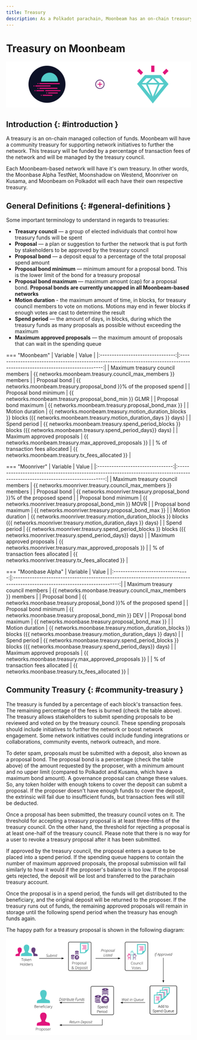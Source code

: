 ```yaml
---
title: Treasury
description: As a Polkadot parachain, Moonbeam has an on-chain treasury controlled by council members, enabling stakeholders to submit proposals to further the network.
---
```


# Treasury on Moonbeam

![Treasury Moonbeam Banner](/images/learn/features/treasury/treasury-overview-banner.png)

## Introduction {: #introduction } 

A treasury is an on-chain managed collection of funds. Moonbeam will have a community treasury for supporting network initiatives to further the network. This treasury will be funded by a percentage of transaction fees of the network and will be managed by the treasury council.

Each Moonbeam-based network will have it's own treasury. In other words, the Moonbase Alpha TestNet, Moonshadow on Westend, Moonriver on Kusama, and Moonbeam on Polkadot will each have their own respective treasury. 

## General Definitions {: #general-definitions } 

Some important terminology to understand in regards to treasuries:

- **Treasury council** — a group of elected individuals that control how treasury funds will be spent
- **Proposal** — a plan or suggestion to further the network that is put forth by stakeholders to be approved by the treasury council
- **Proposal bond** — a deposit equal to a percentage of the total proposal spend amount
- **Proposal bond minimum** — minimum amount for a proposal bond. This is the lower limit of the bond for a treasury proposal
- **Proposal bond maximum** — maximum amount (cap) for a proposal bond. **Proposal bonds are currently uncapped in all Moonbeam-based networks**
- **Motion duration** - the maximum amount of time, in blocks, for treasury council members to vote on motions. Motions may end in fewer blocks if enough votes are cast to determine the result
- **Spend period** — the amount of days, in blocks, during which the treasury funds as many proposals as possible without exceeding the maximum
- **Maximum approved proposals** — the maximum amount of proposals that can wait in the spending queue

=== "Moonbeam"
    |             Variable             |                                                            Value                                                            |
    |:--------------------------------:|:---------------------------------------------------------------------------------------------------------------------------:|
    | Maximum treasury council members |                                {{ networks.moonbeam.treasury.council_max_members }} members                                 |
    |          Proposal bond           |                            {{ networks.moonbeam.treasury.proposal_bond }}% of the proposed spend                            |
    |      Proposal bond minimum       |                                   {{ networks.moonbeam.treasury.proposal_bond_min }} GLMR                                   |
    |      Proposal bond maximum       |                                     {{ networks.moonbeam.treasury.proposal_bond_max }}                                      |
    |         Motion duration          | {{ networks.moonbeam.treasury.motion_duration_blocks }} blocks ({{ networks.moonbeam.treasury.motion_duration_days }} days) |
    |           Spend period           |    {{ networks.moonbeam.treasury.spend_period_blocks }} blocks ({{ networks.moonbeam.treasury.spend_period_days}} days)     |
    |    Maximum approved proposals    |                                   {{ networks.moonbeam.treasury.max_approved_proposals }}                                   |
    | % of transaction fees allocated  |                                     {{ networks.moonbeam.treasury.tx_fees_allocated }}                                      |

=== "Moonriver"
    |             Variable             |                                                             Value                                                             |
    |:--------------------------------:|:-----------------------------------------------------------------------------------------------------------------------------:|
    | Maximum treasury council members |                                 {{ networks.moonriver.treasury.council_max_members }} members                                 |
    |          Proposal bond           |                            {{ networks.moonriver.treasury.proposal_bond }}% of the proposed spend                             |
    |      Proposal bond minimum       |                                   {{ networks.moonriver.treasury.proposal_bond_min }} MOVR                                    |
    |      Proposal bond maximum       |                                      {{ networks.moonriver.treasury.proposal_bond_max }}                                      |
    |         Motion duration          | {{ networks.moonriver.treasury.motion_duration_blocks }} blocks ({{ networks.moonriver.treasury.motion_duration_days }} days) |
    |           Spend period           |    {{ networks.moonriver.treasury.spend_period_blocks }} blocks ({{ networks.moonriver.treasury.spend_period_days}} days)     |
    |    Maximum approved proposals    |                                   {{ networks.moonriver.treasury.max_approved_proposals }}                                    |
    | % of transaction fees allocated  |                                      {{ networks.moonriver.treasury.tx_fees_allocated }}                                      |

=== "Moonbase Alpha"
    |             Variable             |                                                            Value                                                            |
    |:--------------------------------:|:---------------------------------------------------------------------------------------------------------------------------:|
    | Maximum treasury council members |                                {{ networks.moonbase.treasury.council_max_members }} members                                 |
    |          Proposal bond           |                            {{ networks.moonbase.treasury.proposal_bond }}% of the proposed spend                            |
    |      Proposal bond minimum       |                                   {{ networks.moonbase.treasury.proposal_bond_min }} DEV                                    |
    |      Proposal bond maximum       |                                     {{ networks.moonbase.treasury.proposal_bond_max }}                                      |
    |         Motion duration          | {{ networks.moonbase.treasury.motion_duration_blocks }} blocks ({{ networks.moonbase.treasury.motion_duration_days }} days) |
    |           Spend period           |    {{ networks.moonbase.treasury.spend_period_blocks }} blocks ({{ networks.moonbase.treasury.spend_period_days}} days)     |
    |    Maximum approved proposals    |                                   {{ networks.moonbase.treasury.max_approved_proposals }}                                   |
    | % of transaction fees allocated  |                                     {{ networks.moonbase.treasury.tx_fees_allocated }}                                      |

## Community Treasury {: #community-treasury } 

The treasury is funded by a percentage of each block's transaction fees. The remaining percentage of the fees is burned (check the table above). The treasury allows stakeholders to submit spending proposals to be reviewed and voted on by the treasury council. These spending proposals should include initiatives to further the network or boost network engagement. Some network initiatives could include funding integrations or collaborations, community events, network outreach, and more. 

To deter spam, proposals must be submitted with a deposit, also known as a proposal bond. The proposal bond is a percentage (check the table above) of the amount requested by the proposer, with a minimum amount and no upper limit (compared to Polkadot and Kusama, which have a maximum bond amount). A governance proposal can change these values. So, any token holder with enough tokens to cover the deposit can submit a proposal. If the proposer doesn't have enough funds to cover the deposit, the extrinsic will fail due to insufficient funds, but transaction fees will still be deducted. 

Once a proposal has been submitted, the treasury council votes on it. The threshold for accepting a treasury proposal is at least three-fifths of the treasury council. On the other hand, the threshold for rejecting a proposal is at least one-half of the treasury council. Please note that there is no way for a user to revoke a treasury proposal after it has been submitted.
 
If approved by the treasury council, the proposal enters a queue to be placed into a spend period. If the spending queue happens to contain the number of maximum approved proposals, the proposal submission will fail similarly to how it would if the proposer's balance is too low. If the proposal gets rejected, the deposit will be lost and transferred to the parachain treasury account.

Once the proposal is in a spend period, the funds will get distributed to the beneficiary, and the original deposit will be returned to the proposer. If the treasury runs out of funds, the remaining approved proposals will remain in storage until the following spend period when the treasury has enough funds again.

The happy path for a treasury proposal is shown in the following diagram:

![Treasury Proposal Happy Path Diagram](/images/learn/features/treasury/treasury-proposal-roadmap.png)

